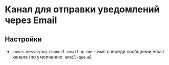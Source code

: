 # Канал для отправки уведомлений через Email

## Настройки
- `novus.messaging.channel.email.queue` - имя очереди сообщений email канала (по умолчанию: `email-queue`)
